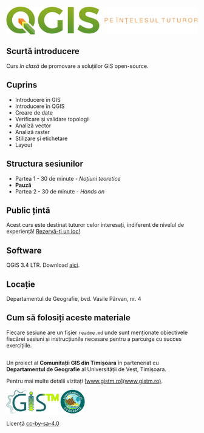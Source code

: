 ![test](https://github.com/iungurianu/qgis-pe-intelesul-tuturor/blob/master/Logo/qgis_pe_intelesul_tuturor_logo_wide.png)
## Scurtă introducere
Curs *în clasă* de promovare a soluțiilor GIS open-source.
## Cuprins
* Introducere în GIS
* Introducere în QGIS
* Creare de date
* Verificare și validare topologii
* Analiză vector
* Analiză raster
* Stilizare și etichetare
* Layout

## Structura sesiunilor
* Partea 1 - 30 de minute - *Noțiuni teoretice*
* **Pauză**
* Partea 2 - 30 de minute - *Hands on*

## Public țintă
Acest curs este destinat tuturor celor interesați, indiferent de nivelul de experiență!
[Rezervă-ți un loc!](www.gistm.ro)

## Software
QGIS 3.4 LTR. Download [aici](www.qgis.com).

## Locație
Departamentul de Geografie, bvd. Vasile Pârvan, nr. 4

## Cum să folosiți aceste materiale
Fiecare sesiune are un fișier `readme.md` unde sunt menționate obiectivele fiecărei sesiuni și instrucțiunile necesare pentru a parcurge cu succes exercițiile.

##
Un proiect al **Comunitații GIS din Timișoara** în parteneriat cu **Departamentul de Geografie** al Universității de Vest, Timișoara.

Pentru mai multe detalii vizitați [www.gistm.ro](www.gistm.ro).

![gistm](https://github.com/iungurianu/qgis-pe-intelesul-tuturor/blob/master/Logo/GISTM_logo_100px.png)
![geografie](https://github.com/iungurianu/qgis-pe-intelesul-tuturor/blob/master/Logo/dep_geogra_60px.png)

Licență [cc-by-sa-4.0](https://creativecommons.org)

